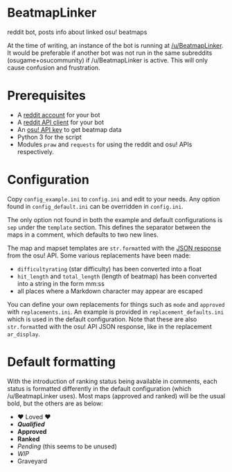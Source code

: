 # BeatmapLinker
reddit bot, posts info about linked osu! beatmaps

At the time of writing, an instance of the bot is running at [/u/BeatmapLinker](https://www.reddit.com/user/BeatmapLinker). It would be preferable if another bot was not run in the same subreddits (osugame+osucommunity) if /u/BeatmapLinker is active. This will only cause confusion and frustration.

# Prerequisites

* A [reddit account](http://reddit.com/register) for your bot
* A [reddit API client](https://www.reddit.com/prefs/apps/) for your bot
* An [osu! API key](https://osu.ppy.sh/p/api) to get beatmap data
* Python 3 for the script
* Modules `praw` and `requests` for using the reddit and osu! APIs respectively.

# Configuration

Copy `config_example.ini` to `config.ini` and edit to your needs. Any option found in `config_default.ini` can be overridden in `config.ini`.

The only option not found in both the example and default configurations is `sep` under the `template` section. This defines the separator between the maps in a comment, which defaults to two new lines.

The map and mapset templates are `str.format`ted with the [JSON response](https://github.com/peppy/osu-api/wiki#response) from the osu! API. Some various replacements have been made:

* `difficultyrating` (star difficulty) has been converted into a float
* `hit_length` and `total_length` (length of beatmap) has been converted into a string in the form mm:ss
* all places where a Markdown character may appear are escaped

You can define your own replacements for things such as `mode` and `approved` with `replacements.ini`. An example is provided in `replacement_defaults.ini` which is used in the default configuration. Note that these are also `str.format`ted with the osu! API JSON response, like in the replacement `ar_display`.

# Default formatting

With the introduction of ranking status being available in comments, each status is formatted differently in the default configuration (which /u/BeatmapLinker uses). Most maps (approved and ranked) will be the usual bold, but the others are as below:

*  ❤ Loved ❤ 
* ***Qualified***
* **Approved**
* **Ranked**
* *Pending* (this seems to be unused)
* *WIP*
* Graveyard
